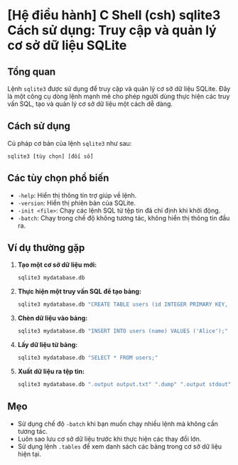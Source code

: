 # [Hệ điều hành] C Shell (csh) sqlite3 Cách sử dụng: Truy cập và quản lý cơ sở dữ liệu SQLite

## Tổng quan
Lệnh `sqlite3` được sử dụng để truy cập và quản lý cơ sở dữ liệu SQLite. Đây là một công cụ dòng lệnh mạnh mẽ cho phép người dùng thực hiện các truy vấn SQL, tạo và quản lý cơ sở dữ liệu một cách dễ dàng.

## Cách sử dụng
Cú pháp cơ bản của lệnh `sqlite3` như sau:
```
sqlite3 [tùy chọn] [đối số]
```

## Các tùy chọn phổ biến
- `-help`: Hiển thị thông tin trợ giúp về lệnh.
- `-version`: Hiển thị phiên bản của SQLite.
- `-init <file>`: Chạy các lệnh SQL từ tệp tin đã chỉ định khi khởi động.
- `-batch`: Chạy trong chế độ không tương tác, không hiển thị thông tin đầu ra.

## Ví dụ thường gặp
1. **Tạo một cơ sở dữ liệu mới:**
   ```bash
   sqlite3 mydatabase.db
   ```

2. **Thực hiện một truy vấn SQL để tạo bảng:**
   ```bash
   sqlite3 mydatabase.db "CREATE TABLE users (id INTEGER PRIMARY KEY, name TEXT);"
   ```

3. **Chèn dữ liệu vào bảng:**
   ```bash
   sqlite3 mydatabase.db "INSERT INTO users (name) VALUES ('Alice');"
   ```

4. **Lấy dữ liệu từ bảng:**
   ```bash
   sqlite3 mydatabase.db "SELECT * FROM users;"
   ```

5. **Xuất dữ liệu ra tệp tin:**
   ```bash
   sqlite3 mydatabase.db ".output output.txt" ".dump" ".output stdout"
   ```

## Mẹo
- Sử dụng chế độ `-batch` khi bạn muốn chạy nhiều lệnh mà không cần tương tác.
- Luôn sao lưu cơ sở dữ liệu trước khi thực hiện các thay đổi lớn.
- Sử dụng lệnh `.tables` để xem danh sách các bảng trong cơ sở dữ liệu hiện tại.